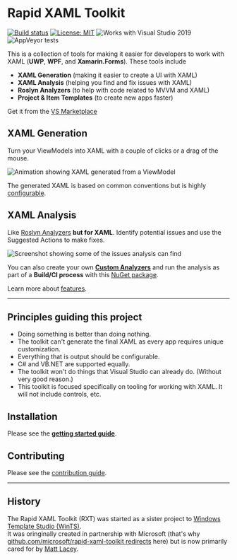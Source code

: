 
# Rapid XAML Toolkit

[![Build status](https://ci.appveyor.com/api/projects/status/kryvt4vdvy39940m/branch/dev?svg=true)](https://ci.appveyor.com/project/mrlacey/rapid-xaml-toolkit/branch/dev)
[![License: MIT](https://img.shields.io/badge/License-MIT-green.svg)](LICENSE)
![Works with Visual Studio 2019](https://img.shields.io/static/v1.svg?label=VS&message=2019&color=5F2E96)
![AppVeyor tests](https://img.shields.io/appveyor/tests/mrlacey/rapid-xaml-toolkit)

This is a collection of tools for making it easier for developers to work with XAML (**UWP**, **WPF**, and **Xamarin.Forms**). These tools include

- **XAML Generation** (making it easier to create a UI with XAML)
- **XAML Analysis** (helping you find and fix issues with XAML)
- **Roslyn Analyzers** (to help with code related to MVVM and XAML)
- **Project & Item Templates** (to create new apps faster)

Get it from the [VS Marketplace](https://marketplace.visualstudio.com/items?itemName=MattLaceyLtd.RapidXamlToolkit)

## XAML Generation

Turn your ViewModels into XAML with a couple of clicks or a drag of the mouse.

![Animation showing XAML generated from a ViewModel](./docs/Assets/drag-drop-gen.gif)

The generated XAML is based on common conventions but is highly [configurable](./docs/configuration.md).

## XAML Analysis

Like [Roslyn Analyzers](https://docs.microsoft.com/en-us/visualstudio/code-quality/roslyn-analyzers-overview?view=vs-2019) **but for XAML**. Identify potential issues and use the Suggested Actions to make fixes.

![Screenshot showing some of the issues analysis can find](./docs/Assets/xaml-analysis-example.png)

You can also create your own [**Custom Analyzers**](./docs/custom-analysis.md) and run the analysis as part of a **Build/CI process** with this [NuGet package](https://www.nuget.org/packages/RapidXaml.BuildAnalysis/).

Learn more about [features](./docs/features.md).

---

## Principles guiding this project

- Doing something is better than doing nothing.
- The toolkit can't generate the final XAML as every app requires unique customization.
- Everything that is output should be configurable.
- C# and VB.NET are supported equally.
- The toolkit won't do things that Visual Studio can already do. (Without very good reason.)
- This toolkit is focused specifically on tooling for working with XAML. It will not include controls, etc.

## Installation

Please see the [**getting started guide**](./docs/getting-started.md).

## Contributing

Please see the [contribution guide](./CONTRIBUTING.md).

---

## History

The Rapid XAML Toolkit (RXT) was started as a sister project to [Windows Template Studio (WinTS)](https://aka.ms/wts).  
It was oringinally created in partnership with Microsoft (that's why [github.com/microsoft/rapid-xaml-toolkit redirects](github.com/microsoft/rapid-xaml-toolkit) here) but is now primarily cared for by [Matt Lacey](https://github.com/mrlacey).
